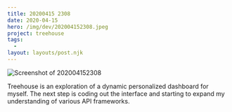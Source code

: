 ```yaml
---
title: 20200415 2308
date: 2020-04-15
hero: /img/dev/202004152308.jpeg
project: treehouse
tags:
  -
layout: layouts/post.njk
---
```


![Screenshot of 202004152308](/img/dev/202004152308.jpeg)

Treehouse is an exploration of a dynamic personalized dashboard for myself. The next step is coding out the interface and starting to expand my understanding of various API frameworks.

